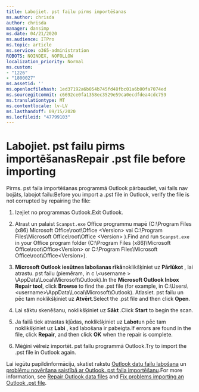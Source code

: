```yaml
---
title: Labojiet. pst failu pirms importēšanas
ms.author: chrisda
author: chrisda
manager: dansimp
ms.date: 04/21/2020
ms.audience: ITPro
ms.topic: article
ms.service: o365-administration
ROBOTS: NOINDEX, NOFOLLOW
localization_priority: Normal
ms.custom:
- "1226"
- "1800027"
ms.assetid: ''
ms.openlocfilehash: 1ed37192a6b054b745fd48fbc01a6b00fa7074ed
ms.sourcegitcommit: c6692ce0fa1358ec3529e59ca0ecdfdea4cdc759
ms.translationtype: MT
ms.contentlocale: lv-LV
ms.lasthandoff: 09/15/2020
ms.locfileid: "47799103"
---
```

# <a name="repair-pst-file-before-importing"></a><span data-ttu-id="565e5-102">Labojiet. pst failu pirms importēšanas</span><span class="sxs-lookup"><span data-stu-id="565e5-102">Repair .pst file before importing</span></span>

<span data-ttu-id="565e5-103">Pirms. pst faila importēšanas programmā Outlook pārbaudiet, vai fails nav bojāts, labojot failu:</span><span class="sxs-lookup"><span data-stu-id="565e5-103">Before you import a .pst file in Outlook, verify the file is not corrupted by repairing the file:</span></span>

1. <span data-ttu-id="565e5-104">Izejiet no programmas Outlook.</span><span class="sxs-lookup"><span data-stu-id="565e5-104">Exit Outlook.</span></span>

2. <span data-ttu-id="565e5-105">Atrast un palaist `Scanpst.exe` Office programmu mapē (C:\Program Files (x86) Microsoft Office\root\Office \<Version\> vai C:\Program Files\Microsoft Office\root\Office \<Version\> ).</span><span class="sxs-lookup"><span data-stu-id="565e5-105">Find and run `Scanpst.exe` in your Office program folder (C:\Program Files (x86)\Microsoft Office\root\Office\<Version\> or C:\Program Files\Microsoft Office\root\Office\<Version\>).</span></span>

3. <span data-ttu-id="565e5-106">**Microsoft Outlook iesūtnes labošanas rīkā**noklikšķiniet uz **Pārlūkot** , lai atrastu. pst failu (piemēram, in c \\<username \> \AppData\Local\Microsoft\Outlook).</span><span class="sxs-lookup"><span data-stu-id="565e5-106">In the **Microsoft Outlook Inbox Repair tool**, click **Browse** to find the .pst file (for example, in C:\Users\\<username\>\AppData\Local\Microsoft\Outlook).</span></span> <span data-ttu-id="565e5-107">Atlasiet. pst failu un pēc tam noklikšķiniet uz **Atvērt**.</span><span class="sxs-lookup"><span data-stu-id="565e5-107">Select the .pst file and then click **Open**.</span></span>

4. <span data-ttu-id="565e5-108">Lai sāktu skenēšanu, noklikšķiniet uz **Sākt** .</span><span class="sxs-lookup"><span data-stu-id="565e5-108">Click **Start** to begin the scan.</span></span>

5. <span data-ttu-id="565e5-109">Ja failā tiek atrastas kļūdas, noklikšķiniet uz **Labot**un pēc tam noklikšķiniet uz **Labi** , kad labošana ir pabeigta.</span><span class="sxs-lookup"><span data-stu-id="565e5-109">If errors are found in the file, click **Repair**, and then click **OK** when the repair is complete.</span></span>

6. <span data-ttu-id="565e5-110">Mēģini vēlreiz importēt. pst failu programmā Outlook.</span><span class="sxs-lookup"><span data-stu-id="565e5-110">Try to import the .pst file in Outlook again.</span></span>

<span data-ttu-id="565e5-111">Lai iegūtu papildinformāciju, skatiet rakstu [Outlook datu failu labošana](https://support.office.com/article/25663bc3-11ec-4412-86c4-60458afc5253) un [problēmu novēršana saistībā ar Outlook. pst faila importēšanu](https://support.office.com/article/2d2e50dc-5c36-4ab2-ab50-f1be733b3d6e).</span><span class="sxs-lookup"><span data-stu-id="565e5-111">For more information, see [Repair Outlook data files](https://support.office.com/article/25663bc3-11ec-4412-86c4-60458afc5253) and [Fix problems importing an Outlook .pst file](https://support.office.com/article/2d2e50dc-5c36-4ab2-ab50-f1be733b3d6e).</span></span>
